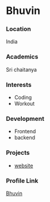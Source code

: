 # Bhuvin

### Location

India

### Academics

Sri chaitanya

### Interests

- Coding
- Workout

### Development

- Frontend
- backend

### Projects

- [website](https://github.com/silver-spar)

### Profile Link

[Bhuvin](https://github.com/silver-spar)
